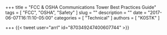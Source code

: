 +++
title = "FCC & OSHA Communications Tower Best Practices Guide"
tags = [ "FCC", "OSHA", "Safety" ]
slug = ""
description = ""
date = "2017-06-07T16:11:10-05:00"
categories = [ "Technical" ]
authors = [ "K0STK" ]

+++
{{< tweet user="arrl" id="870349247400607744" >}}
<!--more-->
